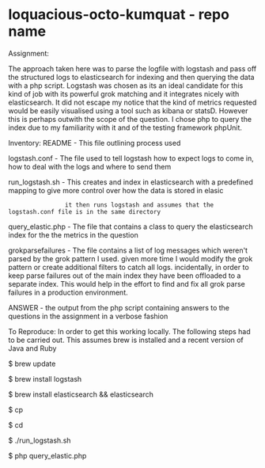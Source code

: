 # loquacious-octo-kumquat - repo name

Assignment:

The approach taken here was to parse the logfile with logstash and pass off the structured logs to elasticsearch for indexing and then querying the data with a php script.
Logstash was chosen as its an ideal candidate for this kind of job with its powerful grok matching and it integrates nicely with elasticsearch. It did not escape my notice
that the kind of metrics requested would be easily visualised using a tool such as kibana or statsD. However this is perhaps outwith the scope of the question.
I chose php to query the index due to my familiarity with it and of the testing framework phpUnit.

Inventory:
README            - This file outlining process used

logstash.conf     - The file used to tell logstash how to expect logs to come in, how to deal with the logs and where to send them

run_logstash.sh   - This creates and index in elasticsearch with a predefined mapping to give more control over how the data is stored in elasic

                    it then runs logstash and assumes that the logstash.conf file is in the same directory
query_elastic.php - The file that contains a class to query the elasticsearch index for the the metrics in the question

grokparsefailures - The file contains a list of log messages which weren't parsed by the grok pattern I used. given more time I would modify the grok pattern
                    or create additional filters to catch all logs. incidentally, in order to keep parse failures out of the main index they have been offloaded
                    to a separate index. This would help in the effort to find and fix all grok parse failures in a production environment.

ANSWER            - the output from the php script containing answers to the questions in the assignment in a verbose fashion





To Reproduce:
In order to get this working locally. The following steps had to be carried out. This assumes brew is installed and a recent version of Java and Ruby

$ brew update

$ brew install logstash

$ brew install elasticsearch && elasticsearch

$ cp <path to access log>  <path to checked out code>

$ cd <path to checked out code>

$ ./run_logstash.sh

$ php query_elastic.php

